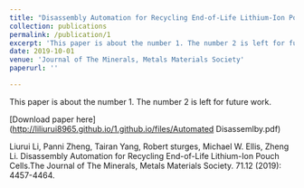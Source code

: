 ```yaml
---
title: "Disassembly Automation for Recycling End-of-Life Lithium-Ion Pouch Cells."
collection: publications
permalink: /publication/1
excerpt: 'This paper is about the number 1. The number 2 is left for future work.'
date: 2019-10-01
venue: 'Journal of The Minerals, Metals Materials Society'
paperurl: ''

---
```

This paper is about the number 1. The number 2 is left for future work.

[Download paper here](http://liliurui8965.github.io/1.github.io/files/Automated Disassemlby.pdf)

Liurui Li, Panni Zheng, Tairan Yang, Robert sturges, Michael W. Ellis, Zheng Li. Disassembly Automation for Recycling End-of-Life Lithium-Ion Pouch Cells.The Journal of The Minerals, Metals Materials Society. 71.12 (2019): 4457-4464.